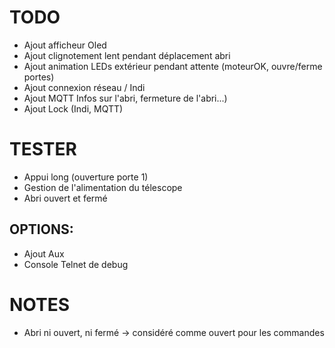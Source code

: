 TODO
====
- Ajout afficheur Oled
- Ajout clignotement lent pendant déplacement abri
- Ajout animation LEDs extérieur pendant attente (moteurOK, ouvre/ferme portes)
- Ajout connexion réseau / Indi
- Ajout MQTT Infos sur l'abri, fermeture de l'abri...)
- Ajout Lock (Indi, MQTT)

TESTER
======
- Appui long (ouverture porte 1)
- Gestion de l'alimentation du télescope
- Abri ouvert et fermé 

OPTIONS:
--------
- Ajout Aux
- Console Telnet de debug

NOTES
=====
- Abri ni ouvert, ni fermé -> considéré comme ouvert pour les commandes
